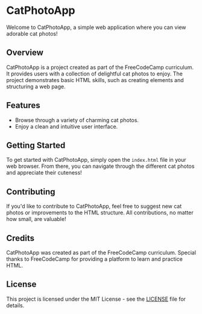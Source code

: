 # CatPhotoApp

Welcome to CatPhotoApp, a simple web application where you can view adorable cat photos!

## Overview

CatPhotoApp is a project created as part of the FreeCodeCamp curriculum. It provides users with a collection of delightful cat photos to enjoy. The project demonstrates basic HTML skills, such as creating elements and structuring a web page.

## Features

- Browse through a variety of charming cat photos.
- Enjoy a clean and intuitive user interface.

## Getting Started

To get started with CatPhotoApp, simply open the `index.html` file in your web browser. From there, you can navigate through the different cat photos and appreciate their cuteness!

## Contributing

If you'd like to contribute to CatPhotoApp, feel free to suggest new cat photos or improvements to the HTML structure. All contributions, no matter how small, are valuable!

## Credits

CatPhotoApp was created as part of the FreeCodeCamp curriculum. Special thanks to FreeCodeCamp for providing a platform to learn and practice HTML.

## License

This project is licensed under the MIT License - see the [LICENSE](LICENSE) file for details.
